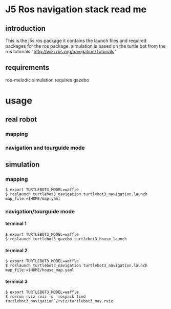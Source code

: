 # J5 Ros navigation stack read me
## introduction
This is the j5s ros package it contains the launch files and required packages for the ros package. simulation is based on the turtle bot from the ros tutorials "http://wiki.ros.org/navigation/Tutorials"
## requirements
ros-melodic 
simulation requires gazebo

# usage
## real robot
### mapping
### navigation and tourguide mode

## simulation
### mapping
```
$ export TURTLEBOT3_MODEL=waffle
$ roslaunch turtlebot3_navigation turtlebot3_navigation.launch map_file:=$HOME/map.yaml
```
### navigation/tourguide mode
#### terminal 1
```
$ export TURTLEBOT3_MODEL=waffle
$ roslaunch turtlebot3_gazebo turtlebot3_house.launch
```
#### terminal 2
```
$ export TURTLEBOT3_MODEL=waffle
$ roslaunch turtlebot3_navigation turtlebot3_navigation.launch map_file:=$HOME/house_map.yaml
```
#### terminal 3
```
$ export TURTLEBOT3_MODEL=waffle
$ rosrun rviz rviz -d `rospack find turtlebot3_navigation`/rviz/turtlebot3_nav.rviz
```
